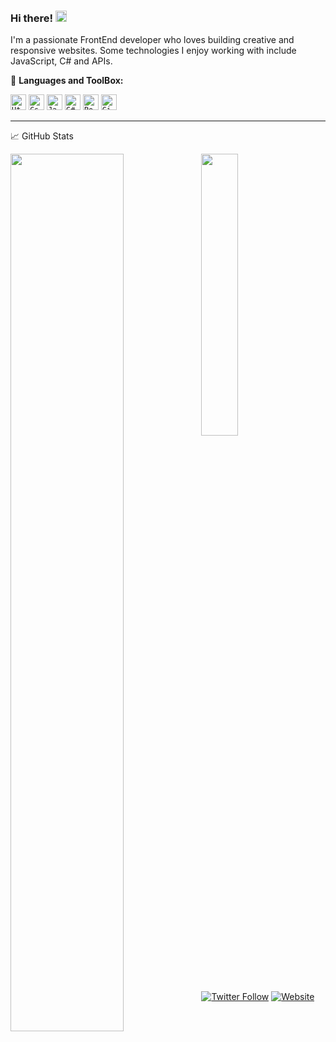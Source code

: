 <!--
**nodensera/nodensera** is a ✨ _special_ ✨ repository because its `README.md` (this file) appears on your GitHub profile.

Here are some ideas to get you started:

- 🔭 I’m currently working on ...
- 🌱 I’m currently learning ...
- 👯 I’m looking to collaborate on ...
- 🤔 I’m looking for help with ...
- 💬 Ask me about ...
- 📫 How to reach me: ...
- 😄 Pronouns: ...
- ⚡ Fun fact: ...
-->

### Hi there! <img src="https://raw.githubusercontent.com/MartinHeinz/MartinHeinz/master/wave.gif" width="18px">
I'm a passionate FrontEnd developer who loves building creative and responsive websites. Some technologies I enjoy working with include JavaScript, C# and APIs.

🧰 **Languages and ToolBox:**  

<code><img height="25" alt="Html" src="https://cdn.jsdelivr.net/gh/devicons/devicon/icons/html5/html5-original.svg" /></code>
<code><img height="25" alt="Css" src="https://cdn.jsdelivr.net/gh/devicons/devicon/icons/css3/css3-original.svg" /></code>
<code><img height="25" alt="Javascript" src="https://cdn.jsdelivr.net/gh/devicons/devicon/icons/javascript/javascript-original.svg" /></code>
<code><img height="25" alt="C#" src="https://cdn.jsdelivr.net/gh/devicons/devicon/icons/csharp/csharp-original.svg" /></code>
<code><img height="25" alt="Postgres" src="https://cdn.jsdelivr.net/gh/devicons/devicon/icons/postgresql/postgresql-original.svg" /></code>
<code><img height="25" alt="Github" src="https://cdn.jsdelivr.net/gh/devicons/devicon/icons/github/github-original.svg" /></code>

---

&#x1f4c8; GitHub Stats

<img align="left" width="60%" src="https://github-readme-stats.vercel.app/api?username=nodensera&show_icons=true&theme=vue-dark" />

<img align="leftt" width="34%" src="https://github-readme-stats.vercel.app/api/top-langs/?username=nodensera&langs_count=8&theme=vue-dark" />

[![Twitter Follow](https://img.shields.io/twitter/follow/nodensera?color=1DA1F2&logo=twitter&style=for-the-badge)](https://twitter.com/intent/follow?original_referer=https%3A%2F%2Fgithub.com%2FcodeSTACKr&screen_name=nodensera)
[![Website](https://img.shields.io/website?label=nodensera.com&style=for-the-badge&url=https%3A%2F%2Fnodensera.com)](https://ns-personal-portfolio.netlify.app)

<!--
---

🧰 Toolbox

![Snake animation](https://github.com/rafaballerini/rafaballerini/blob/output/github-contribution-grid-snake.svg)


---
-->















